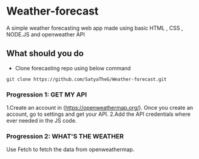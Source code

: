 # Weather-forecast

A simple weather forecasting web app made using basic HTML , CSS , NODE.JS and openweather API

## What should you do

* Clone forecasting repo using below command
```git
git clone https://github.com/SatyaTheG/Weather-forecast.git
```

### Progression 1: GET MY API
1.Create an account in (https://openweathermap.org/). Once you create an account, go to settings and get your API.
2.Add the API credentials where ever needed in the JS code.

### Progression 2: WHAT'S THE WEATHER
Use Fetch to fetch the data from openweathermap. 
